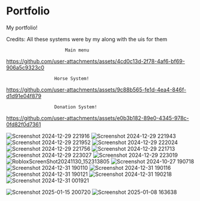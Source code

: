 # Portfolio
My portfolio!

  Credits:
    All these systems were by my along with the uis for them
    
                          Main menu


https://github.com/user-attachments/assets/4cd0c13d-2f78-4af6-bf69-906a5c9323c0



                      Horse System!


https://github.com/user-attachments/assets/9c88b565-fe1d-4ea4-846f-d1d91e04f879

                      Donation System!


https://github.com/user-attachments/assets/e0b3b182-89e0-4345-978c-0fd82f0d7361



![Screenshot 2024-12-29 221916](https://github.com/user-attachments/assets/fc920371-fc24-4f50-a42f-86defe8b22d1)
![Screenshot 2024-12-29 221943](https://github.com/user-attachments/assets/2697afaa-84e7-4b75-b84f-ca5c86c14292)
![Screenshot 2024-12-29 221952](https://github.com/user-attachments/assets/55668b66-eb3b-4b52-af29-2e9767cf5541)
![Screenshot 2024-12-29 222024](https://github.com/user-attachments/assets/d09afce4-5ed0-4cb9-9759-c53cc59f3efe)
![Screenshot 2024-12-29 221756](https://github.com/user-attachments/assets/a887a878-7565-408b-a0ef-cc123c154c21)
![Screenshot 2024-12-29 221713](https://github.com/user-attachments/assets/dd0c7bde-ecb8-4120-bd90-5a668c3e9b52)
![Screenshot 2024-12-29 223027](https://github.com/user-attachments/assets/0936b599-38d3-4faa-a5d2-f09dacf22ae5)
![Screenshot 2024-12-29 223019](https://github.com/user-attachments/assets/8ddbdaea-41f7-4947-b455-b6bfec6404a8)
![RobloxScreenShot20241130_152313805](https://github.com/user-attachments/assets/2b447a72-94a5-41d0-b685-d41d18744eb1)
![Screenshot 2024-10-27 190718](https://github.com/user-attachments/assets/ae0f4e79-6e49-4d90-ab48-888f12cfe015)
![Screenshot 2024-12-31 190110](https://github.com/user-attachments/assets/e348cdb0-d703-41af-995d-06b2f14247a9)
![Screenshot 2024-12-31 190116](https://github.com/user-attachments/assets/50be2428-19ee-45dc-a059-64068ff52838)
![Screenshot 2024-12-31 190121](https://github.com/user-attachments/assets/73240a87-848d-49b1-811d-3cd07ebaa3d2)
![Screenshot 2024-12-31 190218](https://github.com/user-attachments/assets/32c99a49-43cd-4f2c-b07b-7dd4db76df15)
![Screenshot 2024-12-31 001921](https://github.com/user-attachments/assets/9703cce8-07d5-4fe4-8b38-b7ea1d17742c)



![Screenshot 2025-01-15 200720](https://github.com/user-attachments/assets/ba218ffd-63e9-4906-99a3-2becebf17122)
![Screenshot 2025-01-08 163638](https://github.com/user-attachments/assets/c8497a9c-f534-44e6-b98e-545f3c4b5e4c)



